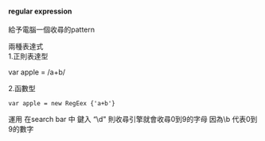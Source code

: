 #### regular expression   
給予電腦一個收尋的pattern 

 兩種表達式  
 1.正則表達型 
 
   var apple = /a+b/
 
 2.函數型
 
    var apple = new RegEex {'a+b'} 
    
運用  在search bar 中 鍵入 “\d" 
 則收尋引擎就會收尋0到9的字母 
 因為\\b 代表0到9的數字 


